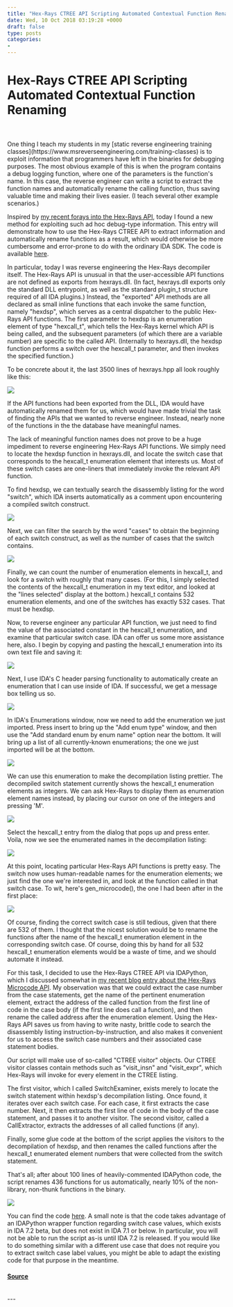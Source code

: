 ```yaml
---
title: "Hex-Rays CTREE API Scripting Automated Contextual Function Renaming"
date: Wed, 10 Oct 2018 03:19:28 +0000
draft: false
type: posts
categories: 
- 
---
```

# Hex-Rays CTREE API Scripting Automated Contextual Function Renaming

<br/>

<br/>
One thing I teach my students in my [static reverse engineering training classes](https://www.msreverseengineering.com/training-classes) is to exploit information that programmers have left in the binaries for debugging purposes. The most obvious example of this is when the program contains a debug logging function, where one of the parameters is the function's name. In this case, the reverse engineer can write a script to extract the function names and automatically rename the calling function, thus saving valuable time and making their lives easier. (I teach several other example scenarios.)

Inspired by [my recent forays into the Hex-Rays API](http://www.msreverseengineering.com/blog/2018/9/19/hex-rays-microcode-api-vs-obfuscating-compiler), today I found a new method for exploiting such ad hoc debug-type information. This entry will demonstrate how to use the Hex-Rays CTREE API to extract information and automatically rename functions as a result, which would otherwise be more cumbersome and error-prone to do with the ordinary IDA SDK. The code is available [here](https://github.com/RolfRolles/Miscellaneous/blob/master/RenameBySwitchCaseName.py).

In particular, today I was reverse engineering the Hex-Rays decompiler itself. The Hex-Rays API is unusual in that the user-accessible API functions are not defined as exports from hexrays.dll. (In fact, hexrays.dll exports only the standard DLL entrypoint, as well as the standard plugin\_t structure required of all IDA plugins.) Instead, the "exported" API methods are all declared as small inline functions that each invoke the same function, namely "hexdsp", which serves as a central dispatcher to the public Hex-Rays API functions. The first parameter to hexdsp is an enumeration element of type "hexcall\_t", which tells the Hex-Rays kernel which API is being called, and the subsequent parameters (of which there are a variable number) are specific to the called API. (Internally to hexrays.dll, the hexdsp function performs a switch over the hexcall\_t parameter, and then invokes the specified function.)

To be concrete about it, the last 3500 lines of hexrays.hpp all look roughly like this:

![](https://images.squarespace-cdn.com/content/v1/53a64cc2e4b0c63fc41a3320/1539139759098-2RO1SZ23WJ0WM8OIF6O6/HexDsp.png?format=1000w)

If the API functions had been exported from the DLL, IDA would have automatically renamed them for us, which would have made trivial the task of finding the APIs that we wanted to reverse engineer. Instead, nearly none of the functions in the the database have meaningful names.

The lack of meaningful function names does not prove to be a huge impediment to reverse engineering Hex-Rays API functions. We simply need to locate the hexdsp function in hexrays.dll, and locate the switch case that corresponds to the hexcall\_t enumeration element that interests us. Most of these switch cases are one-liners that immediately invoke the relevant API function.

To find hexdsp, we can textually search the disassembly listing for the word "switch", which IDA inserts automatically as a comment upon encountering a compiled switch construct.

![](https://images.squarespace-cdn.com/content/v1/53a64cc2e4b0c63fc41a3320/1539139786267-VNBWA6R9FS6UPZZZQB0Q/TextSearch.png?format=1000w)

Next, we can filter the search by the word "cases" to obtain the beginning of each switch construct, as well as the number of cases that the switch contains.

![](https://images.squarespace-cdn.com/content/v1/53a64cc2e4b0c63fc41a3320/1539139807220-9SX5Z09ST6LFNVZRL06K/FilteredSearch.png?format=1000w)

Finally, we can count the number of enumeration elements in hexcall\_t, and look for a switch with roughly that many cases. (For this, I simply selected the contents of the hexcall\_t enumeration in my text editor, and looked at the "lines selected" display at the bottom.) hexcall\_t contains 532 enumeration elements, and one of the switches has exactly 532 cases. That must be hexdsp.

Now, to reverse engineer any particular API function, we just need to find the value of the associated constant in the hexcall\_t enumeration, and examine that particular switch case. IDA can offer us some more assistance here, also. I begin by copying and pasting the hexcall\_t enumeration into its own text file and saving it:

![](https://images.squarespace-cdn.com/content/v1/53a64cc2e4b0c63fc41a3320/1539139834179-XBYN141KNFQLRLJRUWJ6/hexcall_t_C.png?format=1000w)

Next, I use IDA's C header parsing functionality to automatically create an enumeration that I can use inside of IDA. If successful, we get a message box telling us so.

![](https://images.squarespace-cdn.com/content/v1/53a64cc2e4b0c63fc41a3320/1539139856925-KQW2Z3PB08J2SK9EU16Y/ParseCHeaderFile.png?format=1000w)

In IDA's Enumerations window, now we need to add the enumeration we just imported. Press insert to bring up the "Add enum type" window, and then use the "Add standard enum by enum name" option near the bottom. It will bring up a list of all currently-known enumerations; the one we just imported will be at the bottom.

![](https://images.squarespace-cdn.com/content/v1/53a64cc2e4b0c63fc41a3320/1539139875391-NMUXAWP3CSBOUS0REC34/LoadEnum.png?format=1000w)

We can use this enumeration to make the decompilation listing prettier. The decompiled switch statement currently shows the hexcall\_t enumeration elements as integers. We can ask Hex-Rays to display them as enumeration element names instead, by placing our cursor on one of the integers and pressing 'M'.

![](https://images.squarespace-cdn.com/content/v1/53a64cc2e4b0c63fc41a3320/1539139901878-16HNBIWJP7EDXVQ5TKYM/HRApplyEnum.png?format=1000w)

Select the hexcall\_t entry from the dialog that pops up and press enter. Voila, now we see the enumerated names in the decompilation listing:

![](https://images.squarespace-cdn.com/content/v1/53a64cc2e4b0c63fc41a3320/1539139926799-QIHAVOAMM251DR7NEFOK/HREnumApplied.png?format=1000w)

At this point, locating particular Hex-Rays API functions is pretty easy. The switch now uses human-readable names for the enumeration elements; we just find the one we're interested in, and look at the function called in that switch case. To wit, here's gen\_microcode(), the one I had been after in the first place:

![](https://images.squarespace-cdn.com/content/v1/53a64cc2e4b0c63fc41a3320/1539139947584-MQ685MFVOVBSKM622DFM/SwitchPrettyNames.png?format=1000w)

Of course, finding the correct switch case is still tedious, given that there are 532 of them. I thought that the nicest solution would be to rename the functions after the name of the hexcall\_t enumeration element in the corresponding switch case. Of course, doing this by hand for all 532 hexcall\_t enumeration elements would be a waste of time, and we should automate it instead.

For this task, I decided to use the Hex-Rays CTREE API via IDAPython, which I discussed somewhat in [my recent blog entry about the Hex-Rays Microcode API](http://www.msreverseengineering.com/blog/2018/9/19/hex-rays-microcode-api-vs-obfuscating-compiler). My observation was that we could extract the case number from the case statements, get the name of the pertinent enumeration element, extract the address of the called function from the first line of code in the case body (if the first line does call a function), and then rename the called address after the enumeration element. Using the Hex-Rays API saves us from having to write nasty, brittle code to search the disassembly listing instruction-by-instruction, and also makes it convenient for us to access the switch case numbers and their associated case statement bodies.

Our script will make use of so-called "CTREE visitor" objects. Our CTREE visitor classes contain methods such as "visit\_insn" and "visit\_expr", which Hex-Rays will invoke for every element in the CTREE listing.

The first visitor, which I called SwitchExaminer, exists merely to locate the switch statement within hexdsp's decompilation listing. Once found, it iterates over each switch case. For each case, it first extracts the case number. Next, it then extracts the first line of code in the body of the case statement, and passes it to another visitor. The second visitor, called a CallExtractor, extracts the addresses of all called functions (if any).

Finally, some glue code at the bottom of the script applies the visitors to the decompilation of hexdsp, and then renames the called functions after the hexcall\_t enumerated element numbers that were collected from the switch statement.

That's all; after about 100 lines of heavily-commented IDAPython code, the script renames 436 functions for us automatically, nearly 10% of the non-library, non-thunk functions in the binary.

![](https://images.squarespace-cdn.com/content/v1/53a64cc2e4b0c63fc41a3320/1539139972823-J8DT84KILCOVFNGTJ6OX/DecompRenamed.png?format=1000w)

You can find the code [here](https://github.com/RolfRolles/Miscellaneous/blob/master/RenameBySwitchCaseName.py). A small note is that the code takes advantage of an IDAPython wrapper function regarding switch case values, which exists in IDA 7.2 beta, but does not exist in IDA 7.1 or below. In particular, you will not be able to run the script as-is until IDA 7.2 is released. If you would like to do something similar with a different use case that does not require you to extract switch case label values, you might be able to adapt the existing code for that purpose in the meantime.

#### [Source](https://www.msreverseengineering.com/blog/2018/10/9/hex-rays-ctree-api-scripting-automated-contextual-function-renaming)

<br/>
---
